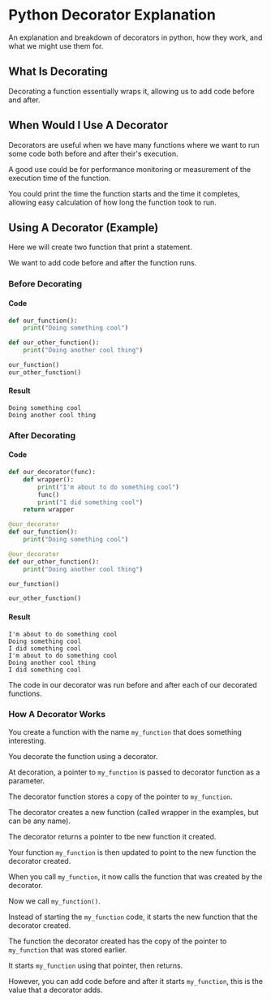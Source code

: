 # Python Decorator Explanation

An explanation and breakdown of decorators in python, how they work, and what we might use them for.


## What Is Decorating

Decorating a function essentially wraps it, allowing us to add code before and after.


## When Would I Use A Decorator

Decorators are useful when we have many functions where we want to run some code both before and after their's execution.

A good use could be for performance monitoring or measurement of the execution time of the function.

You could print the time the function starts and the time it completes, allowing easy calculation of how long the function took to run.


## Using A Decorator (Example)

Here we will create two function that print a statement.

We want to add code before and after the function runs.


### Before Decorating

#### Code

```python
def our_function():
    print("Doing something cool")

def our_other_function():
    print("Doing another cool thing")

our_function()
our_other_function()
```

#### Result

```
Doing something cool
Doing another cool thing
```


### After Decorating

#### Code

```python
def our_decorator(func):
    def wrapper():
        print("I'm about to do something cool")
        func()
        print("I did something cool")
    return wrapper

@our_decorator
def our_function():
    print("Doing something cool")

@our_decorator
def our_other_function():
    print("Doing another cool thing")

our_function()

our_other_function()
```

#### Result

```
I'm about to do something cool
Doing something cool
I did something cool
I'm about to do something cool
Doing another cool thing
I did something cool

```

The code in our decorator was run before and after each of our decorated functions.


### How A Decorator Works

You create a function with the name `my_function` that does something interesting.

You decorate the function using a decorator.

At decoration, a pointer to `my_function` is passed to decorator function as a parameter.

The decorator function stores a copy of the pointer to `my_function`.

The decorator creates a new function (called wrapper in the examples, but can be any name).

The decorator returns a pointer to tbe new function it created.

Your function `my_function` is then updated to point to the new function the decorator created.

When you call `my_function`, it now calls the function that was created by the decorator.

Now we call `my_function()`.

Instead of starting the `my_function` code, it starts the new function that the decorator created.

The function the decorator created has the copy of the pointer to `my_function` that was stored earlier.

It starts `my_function` using that pointer, then returns.

However, you can add code before and after it starts `my_function`, this is the value that a decorator adds.

